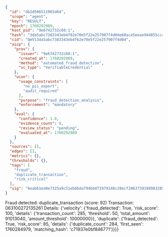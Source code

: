 ```json
{
  "id": "db2d506511965d64",
  "scope": "agent",
  "key": "RESULT",
  "epoch": 1760292989,
  "host_pid": "9e6742732c60:1",
  "hash": "3da5abc7383343eb4f62e70e5f22e257907f4d04e60ace5eeae944855cc4e408",
  "cid": "QmV13da5abc7383343eb4f62e70e5f22e257907f4d04",
  "aicp": {
    "prov": {
      "issuer": "9e6742732c60:1",
      "created_at": 1760292989,
      "method": "automated_fraud_detection",
      "vc_type": "VerifiableCredential"
    },
    "ucon": {
      "usage_constraints": [
        "no_pii_export",
        "audit_required"
      ],
      "purpose": "fraud_detection_analysis",
      "enforcement": "mandatory"
    },
    "eval": {
      "confidence": 1.0,
      "evidence_count": 0,
      "review_status": "pending",
      "evaluated_at": 1760292989
    }
  },
  "sources": [],
  "edges": [],
  "metrics": {},
  "thresholds": {},
  "tags": [
    "fraud",
    "duplicate_transaction",
    "risk_critical"
  ],
  "sig": "6eab61ea0e7325a9c51eb6bda794bb871979140c28ecf20637391989832856c9"
}
```

Fraud detected: duplicate_transaction (score: 92)
Transaction: 063100272135261
Details: {'velocity': {'fraud_detected': True, 'risk_score': 100, 'details': {'transaction_count': 285, 'threshold': 50, 'total_amount': 91013040, 'amount_threshold': 10000000}}, 'duplicate': {'fraud_detected': True, 'risk_score': 85, 'details': {'duplicate_count': 284, 'first_seen': 1760284979, 'matching_hash': 'c71937e0bf846771'}}}}